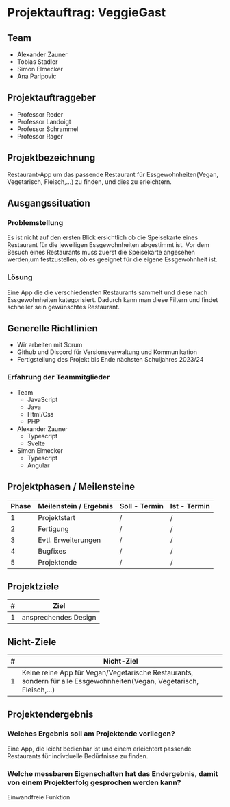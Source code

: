 # Projektauftrag: VeggieGast
## Team
- Alexander Zauner
- Tobias Stadler
- Simon Elmecker
- Ana Paripovic

## Projektauftraggeber
- Professor Reder
- Professor Landoigt
- Professor Schrammel
- Professor Rager

## Projektbezeichnung
Restaurant-App um das passende Restaurant für Essgewohnheiten(Vegan, Vegetarisch, Fleisch,...) zu finden, und dies zu erleichtern.

## Ausgangssituation

### Problemstellung
Es ist nicht auf den ersten Blick ersichtlich ob die Speisekarte eines Restaurant für die jeweiligen Essgewohnheiten abgestimmt ist.
Vor dem Besuch eines Restaurants muss zuerst die Speisekarte angesehen werden,um festzustellen, ob es geeignet für die eigene Essgewohnheit ist.

### Lösung
Eine App die die verschiedensten Restaurants sammelt und diese nach Essgewohnheiten kategorisiert. Dadurch kann man diese Filtern und findet schneller sein gewünschtes Restaurant.

## Generelle Richtlinien
- Wir arbeiten mit Scrum
- Github und Discord für Versionsverwaltung und Kommunikation
- Fertigstellung des Projekt bis Ende nächsten Schuljahres 2023/24

### Erfahrung der Teammitglieder
- Team
  - JavaScript
  - Java
  - Html/Css
  - PHP
- Alexander Zauner
  - Typescript
  - Svelte
- Simon Elmecker
  - Typescript
  - Angular

## Projektphasen / Meilensteine
| Phase | Meilenstein / Ergebnis | Soll - Termin | Ist - Termin |
| ----- | ---------------------- | ------------- | ------------ |
| 1 | Projektstart | / | / |
| 2 | Fertigung | / | / |
| 3 | Evtl. Erweiterungen | / | / |
| 4 | Bugfixes | / | / | 
| 5 | Projektende | / | / |

## Projektziele
| # |  Ziel |
| - | - |
| 1 | ansprechendes Design | 

## Nicht-Ziele
| # |  Nicht-Ziel |
| - | - |
| 1 | Keine reine App für Vegan/Vegetarische Restaurants, sondern für alle Essgewohnheiten(Vegan, Vegetarisch, Fleisch,...) |

## Projektendergebnis
### Welches Ergebnis soll am Projektende vorliegen?
Eine App, die leicht bedienbar ist und einem erleichtert passende Restaurants für indivduelle Bedürfnisse zu finden.
### Welche messbaren Eigenschaften hat das Endergebnis, damit von einem Projekterfolg gesprochen werden kann?
Einwandfreie Funktion

